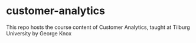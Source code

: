 # customer-analytics
This repo hosts the course content of Customer Analytics, taught at Tilburg University by George Knox
